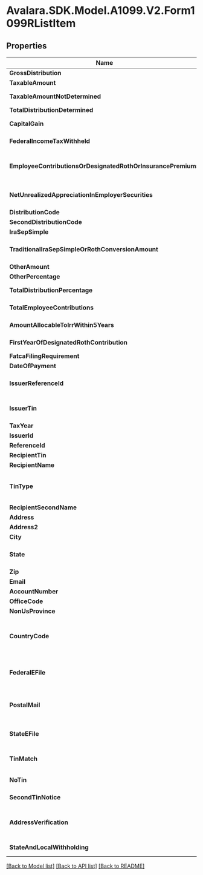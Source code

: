 # Avalara.SDK.Model.A1099.V2.Form1099RListItem

## Properties

Name | Type | Description | Notes
------------ | ------------- | ------------- | -------------
**GrossDistribution** | **double** | Gross distribution | [optional] 
**TaxableAmount** | **double** | Taxable amount | [optional] 
**TaxableAmountNotDetermined** | **bool** | Taxable amount not determined | [optional] 
**TotalDistributionDetermined** | **bool** | Total distribution | [optional] 
**CapitalGain** | **double** | Capital gain (included in Box 2a) | [optional] 
**FederalIncomeTaxWithheld** | **double** | Federal income tax withheld | [optional] 
**EmployeeContributionsOrDesignatedRothOrInsurancePremiums** | **double** | Employee contributions/Designated Roth contributions or insurance premiums | [optional] 
**NetUnrealizedAppreciationInEmployerSecurities** | **double** | Net unrealized appreciation in employer&#39;s securities | [optional] 
**DistributionCode** | **string** | Distribution code | [optional] 
**SecondDistributionCode** | **string** | Second distribution code | [optional] 
**IraSepSimple** | **bool** | IRA/SEP/SIMPLE | [optional] 
**TraditionalIraSepSimpleOrRothConversionAmount** | **double** | Traditional IRA/SEP/SIMPLE or Roth conversion amount | [optional] 
**OtherAmount** | **double** | Other amount | [optional] 
**OtherPercentage** | **string** | Other percentage | [optional] 
**TotalDistributionPercentage** | **string** | Total distribution percentage | [optional] 
**TotalEmployeeContributions** | **double** | Total employee contributions | [optional] 
**AmountAllocableToIrrWithin5Years** | **double** | Amount allocable to IRR within 5 years | [optional] 
**FirstYearOfDesignatedRothContribution** | **int** | First year of designated Roth contribution | [optional] 
**FatcaFilingRequirement** | **bool** | FATCA filing requirement | [optional] 
**DateOfPayment** | **DateTime** | Date of payment | [optional] 
**IssuerReferenceId** | **string** | Issuer Reference ID. One of &#x60;issuerReferenceId&#x60; or &#x60;issuerTin&#x60; is required. | [optional] 
**IssuerTin** | **string** | Issuer TIN. One of &#x60;issuerReferenceId&#x60; or &#x60;issuerTin&#x60; is required. | [optional] 
**TaxYear** | **int** | Tax year | 
**IssuerId** | **string** | Issuer ID | [optional] 
**ReferenceId** | **string** | Reference ID | [optional] 
**RecipientTin** | **string** | Recipient Tax ID Number | [optional] 
**RecipientName** | **string** | Recipient name | [optional] 
**TinType** | **string** | Type of TIN (Tax ID Number). Will be one of:  * SSN  * EIN  * ITIN  * ATIN | [optional] 
**RecipientSecondName** | **string** | Recipient second name | [optional] 
**Address** | **string** | Address | 
**Address2** | **string** | Address line 2 | [optional] 
**City** | **string** | City | 
**State** | **string** | US state. Required if CountryCode is \&quot;US\&quot;. | [optional] 
**Zip** | **string** | Zip/postal code | [optional] 
**Email** | **string** | Recipient email address | [optional] 
**AccountNumber** | **string** | Account number | [optional] 
**OfficeCode** | **string** | Office code | [optional] 
**NonUsProvince** | **string** | Foreign province | [optional] 
**CountryCode** | **string** | Country code, as defined at https://www.irs.gov/e-file-providers/country-codes | 
**FederalEFile** | **bool** | Boolean indicating that federal e-filing should be scheduled for this form | [optional] 
**PostalMail** | **bool** | Boolean indicating that postal mailing to the recipient should be scheduled for this form | [optional] 
**StateEFile** | **bool** | Boolean indicating that state e-filing should be scheduled for this form | [optional] 
**TinMatch** | **bool** | Boolean indicating that TIN Matching should be scheduled for this form | [optional] 
**NoTin** | **bool** | Indicates whether the recipient has no TIN | [optional] 
**SecondTinNotice** | **bool?** | Second TIN notice in three years | [optional] 
**AddressVerification** | **bool** | Boolean indicating that address verification should be scheduled for this form | [optional] 
**StateAndLocalWithholding** | [**StateAndLocalWithholdingRequest**](StateAndLocalWithholdingRequest.md) | State and local withholding information | [optional] 

[[Back to Model list]](../../../README.md#documentation-for-models) [[Back to API list]](../../../README.md#documentation-for-api-endpoints) [[Back to README]](../../../README.md)

